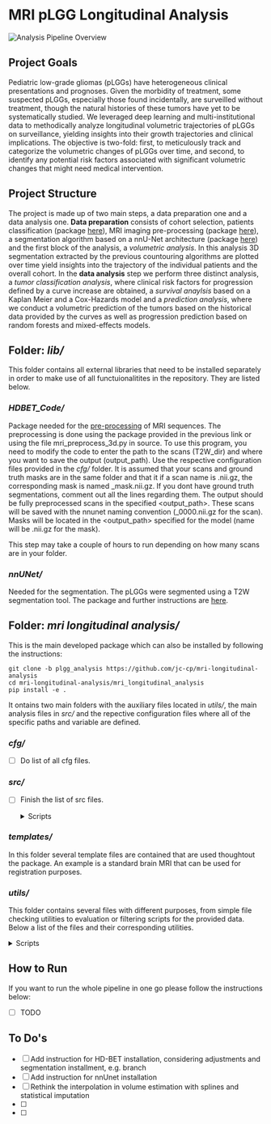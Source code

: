 # MRI pLGG Longitudinal Analysis
![Analysis Pipeline Overview](https://github.com/jc-cp/mri-longitudinal-analysis/assets/104212632/1f94122d-2dc9-4a1e-9f19-d1b2cf2134c2)


## Project Goals
Pediatric low-grade gliomas (pLGGs) have heterogeneous clinical presentations and prognoses.
Given the morbidity of treatment, some suspected pLGGs, especially those found incidentally,
are surveilled without treatment, though the natural histories of these tumors have yet
to be systematically studied. We leveraged deep learning and multi-institutional data to
methodically analyze longitudinal volumetric trajectories of pLGGs on surveillance, yielding
insights into their growth trajectories and clinical implications. The objective is two-fold:
first, to meticulously track and categorize the volumetric changes of pLGGs over time, and
second, to identify any potential risk factors associated with significant volumetric changes
that might need medical intervention.

## Project Structure

The project is made up of two main steps, a data preparation one and a data analysis one. **Data preparation** consists of cohort selection, patients classification (package [here](https://github.com/jc-cp/mri-sequence-classification)), MRI imaging pre-processing (package [here](https://github.com/jc-cp/mri_preprocessing)), a segmentation algorithm based on a nnU-Net architecture (package [here](https://github.com/BoydAidan/nnUNet_pLGG)) and the first block of the analysis, a _volumetric analysis_. In this analysis 3D segmentation extracted by the previous countouring algorithms are plotted over time yield insights into the trajectory of the individual patients and the overall cohort. In the **data analysis** step we perform three distinct analysis, a _tumor classification analysis_, where clinical risk factors for progression defined by a curve increase are obtained, a _survival anaylsis_ based on a Kaplan Meier and a Cox-Hazards model and a _prediction analysis_, where we conduct a volumetric prediction of the tumors based on the historical data provided by the curves as well  as progression prediction based on random forests and mixed-effects models. 


## Folder: _lib/_  
This folder contains all external libraries that need to be installed separately in order to make use of all functuionalitites in the repository. They are listed below.


### _HDBET_Code/_ 
Package needed for the [pre-processing](https://github.com/jc-cp/mri_preprocessing) of MRI sequences. The preprocessing is done using the package provided in the previous link or using the file mri_preprocess_3d.py in source. To use this program, you need to modify the code to enter the path to the scans (T2W_dir) and where you want to save the output (output_path). Use the respective configuration files provided in the _cfg/_ folder. It is assumed that your scans and ground truth masks are in the same folder and that it if a scan name is .nii.gz, the corresponding mask is named _mask.nii.gz. If you dont have ground truth segmentations, comment out all the lines regarding them. The output should be fully preprocessed scans in the specified <output_path>. These scans will be saved with the nnunet naming convention (_0000.nii.gz for the scan). Masks will be located in the <output_path> specified for the model (name will be .nii.gz for the mask).

This step may take a couple of hours to run depending on how many scans are in your folder.

### _nnUNet/_ 
Needed for the segmentation. The pLGGs were segmented using a T2W segmentation tool. The package and further instructions are [here](https://github.com/BoydAidan/nnUNet_pLGG).

## Folder: _mri longitudinal analysis/_ 
This is the main developed package which can also be installed by following the instructions:
````
git clone -b plgg_analysis https://github.com/jc-cp/mri-longitudinal-analysis
cd mri-longitudinal-analysis/mri_longitudinal_analysis
pip install -e .
`````
It ontains two main folders with the auxiliary files located in _utils/_, the main analysis files in _src/_ and the repective configuration files where all of the specific paths and variable are defined.

### _cfg/_ 
- [ ] Do list of all cfg files.

### _src/_ 
- [ ] Finish the list of src files.

   <details>
   <summary>Scripts</summary>

   * **filter_clinical_data.py**: Script that reads in the clinical data extracted from the hospital containing the cohort of 89 patients (60 with no operatios + 29 with later surgery).

   </details>


### _templates/_ 
In this folder several template files are contained that are used thoughtout the package. An example is a standard brain MRI that can be used for registration purposes. 

### _utils/_ 
This folder contains several files with different purposes, from simple file checking utilities to evaluation or filtering scripts for the provided data. Below a list of the files and their corresponding utilities.

   <details>
   <summary>Scripts</summary>

   * **check_files.py**: Script that checks the completeness and faultiness between files located in two directories in order to see if there are some misalignements in the number/ quality of data. 
   * **evaluation_t2w_files.py**: Script that reads in the annotations performed after the initial review by the user of the T2 sequences and outputs some basic data + an histogram as initial statistic.
   * **helper_functions.py**: OPEN TODO 
   * **review_t2w.py**: Reviewing script for the data pipeline. Each of the flags and paths should be adjusted depeding on the stage of the review process. E.g., if the flag of MOVING2REVIEW is activated, the reviewed files are moved to subfolders for a second review by a trained radiologist. 

   </details>


## How to Run
If you want to run the whole pipeline in one go please follow the instructions below:

- [ ] TODO

## To Do's
- [ ] Add instruction for HD-BET installation, considering adjustments and segmentation installment, e.g. branch
- [ ] Add instruction for nnUnet installation
- [ ] Rethink the interpolation in volume estimation with splines and statistical imputation
- [ ]
- [ ]
